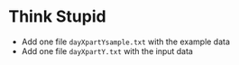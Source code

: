# Think Stupid

- Add one file `dayXpartYsample.txt` with the example data
- Add one file `dayXpartY.txt` with the input data
